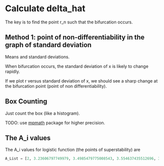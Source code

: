 # Calculate delta_hat

The key is to find the point r_n such that the bifurcation occurs. 

## Method 1: point of non-differentiability in the graph of standard deviation  

Means and standard deviations. 

When bifurcation occurs, the standard deviation of x is likely to change rapidly.

If we plot r versus standard deviation of x, we should see a sharp change at the bifurcation point (point of non differentiability).

## Box Counting

Just count the box (like a histogram).

TODO: use [mpmath](https://mpmath.org/doc/current/mpmath.pdf) package for higher precision. 

## The A_i values

The A_i values for logistic function (the points of superstability) are 

```python
A_List = [2, 3.23606797749979, 3.4985479775008543, 3.554637435512696, 3.5666663858959753, 3.569243282100676, 3.569795227423478, 3.5699134489582596, 3.5699387708186654, 3.5699441935758296, 3.5699453551991143]
```
